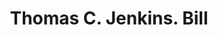 ---
doi: 10.7916/D8FN2JBG
date_other: '1890'
date_other_textual: 1890-1899
form: printed ephemera
genre:
- Invoices
name:
- Thomas C. Jenkins
object_in_context_url: https://biggert.cul.columbia.edu/items/view/ave_biggert_01493
subject_hierarchical_geographic:
- Pittsburgh, Pennsylvania, United States
subject_name:
- Thomas C. Jenkins
title: Thomas C. Jenkins. Bill
sort_title: Thomas C. Jenkins. Bill
call_number: ave_biggert_01493
coordinates:
- 40.439722222222215,-79.97638888888889
pid: ave_biggert_01493
identifiers: ave_biggert_01493
thumbnail: https://derivativo-2.library.columbia.edu/iiif/2/ldpd:344019/full/!256,256/0/native.jpg
permalink: "/biggert/ave_biggert_01493/"
layout: iiif-image-page
---